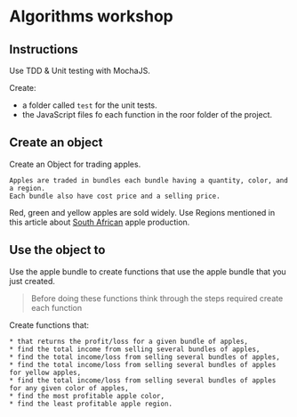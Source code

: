 # Algorithms workshop

## Instructions

Use TDD & Unit testing with MochaJS.

Create:
* a folder called `test` for the unit tests.
* the JavaScript files fo each function in the roor folder of the project.

## Create an object

Create an Object for trading apples. 

```
Apples are traded in bundles each bundle having a quantity, color, and a region.
Each bundle also have cost price and a selling price.
```

Red, green and yellow apples are sold widely.
Use Regions mentioned in this article about [South African](https://southafrica.co.za/apple-production.html) apple production.

## Use the object to

Use the apple bundle to create functions that use the apple bundle that you just created.

> Before doing these functions think through the steps required create each function

Create functions that:

 	* that returns the profit/loss for a given bundle of apples,
	* find the total income from selling several bundles of apples,
	* find the total income/loss from selling several bundles of apples,
	* find the total income/loss from selling several bundles of apples for yellow apples,
	* find the total income/loss from selling several bundles of apples for any given color of apples,
	* find the most profitable apple color,
	* find the least profitable apple region.









